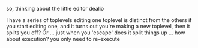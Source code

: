 
so, thinking about the little editor dealio

I have a series of toplevels
editing one toplevel is distinct from the others
if you start editing one, and it turns out you're making a new toplevel, then it splits you off?
Or ... just when you 'escape' does it split things up ...
how about execution?
you only need to re-execute 
